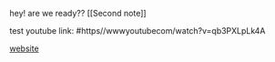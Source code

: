 hey! are we ready?? [[Second note]]

test youtube link: #https//wwwyoutubecom/watch?v=qb3PXLpLk4A

[website](https//wwwyoutubecom/watch?v=qb3PXLpLk4A)




